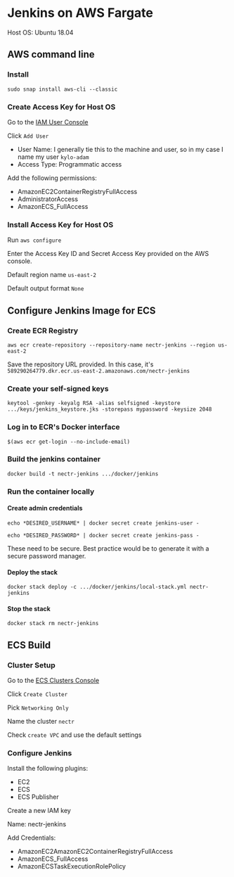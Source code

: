 # Jenkins on AWS Fargate

Host OS: Ubuntu 18.04

## AWS command line

### Install

`sudo snap install aws-cli --classic`

### Create Access Key for Host OS

Go to the [IAM User Console](https://console.aws.amazon.com/iam/home?#/users)

Click `Add User`

* User Name: I generally tie this to the machine and user, so in my case I name my user `kylo-adam`
* Access Type: Programmatic access

Add the following permissions:

* AmazonEC2ContainerRegistryFullAccess
* AdministratorAccess
* AmazonECS_FullAccess

### Install Access Key for Host OS

Run `aws configure`

Enter the Access Key ID and Secret Access Key provided on the AWS console.

Default region name `us-east-2`

Default output format `None`

## Configure Jenkins Image for ECS

### Create ECR Registry

`aws ecr create-repository --repository-name nectr-jenkins --region us-east-2`

Save the repository URL provided.  In this case, it's `589290264779.dkr.ecr.us-east-2.amazonaws.com/nectr-jenkins`

### Create your self-signed keys

`keytool -genkey -keyalg RSA -alias selfsigned -keystore .../keys/jenkins_keystore.jks -storepass mypassword -keysize 2048`

### Log in to ECR's Docker interface

`$(aws ecr get-login --no-include-email)`

### Build the jenkins container

`docker build -t nectr-jenkins .../docker/jenkins`

### Run the container locally

#### Create admin credentials

`echo *DESIRED_USERNAME* | docker secret create jenkins-user -`

`echo *DESIRED_PASSWORD* | docker secret create jenkins-pass -`

These need to be secure.  Best practice would be to generate it with a secure password manager.

#### Deploy the stack

`docker stack deploy -c .../docker/jenkins/local-stack.yml nectr-jenkins`

#### Stop the stack

`docker stack rm nectr-jenkins`

## ECS Build

### Cluster Setup

Go to the [ECS Clusters Console](https://us-east-2.console.aws.amazon.com/ecs/home?region=us-east-2#/clusters)

Click `Create Cluster`

Pick `Networking Only`

Name the cluster `nectr`

Check `create VPC` and use the default settings

### Configure Jenkins

Install the following plugins:

* EC2
* ECS
* ECS Publisher

Create a new IAM key

Name: nectr-jenkins

Add Credentials:

* AmazonEC2AmazonEC2ContainerRegistryFullAccess
* AmazonECS_FullAccess
* AmazonECSTaskExecutionRolePolicy
